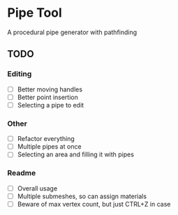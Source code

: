# Pipe Tool

A procedural pipe generator with pathfinding

## TODO

### Editing

- [ ] Better moving handles
- [ ] Better point insertion
- [ ] Selecting a pipe to edit

### Other

- [ ] Refactor everything
- [ ] Multiple pipes at once
- [ ] Selecting an area and filling it with pipes

### Readme

- [ ] Overall usage
- [ ] Multiple submeshes, so can assign materials
- [ ] Beware of max vertex count, but just CTRL+Z in case